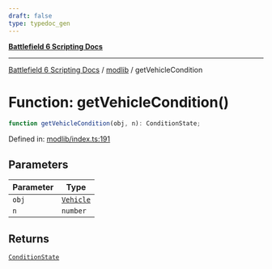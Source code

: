 ```yaml
---
draft: false
type: typedoc_gen
---
```


[**Battlefield 6 Scripting Docs**](../../_index.md)

***

[Battlefield 6 Scripting Docs](../../_index.md) / [modlib](../_index.md) / getVehicleCondition

# Function: getVehicleCondition()

```ts
function getVehicleCondition(obj, n): ConditionState;
```

Defined in: [modlib/index.ts:191](https://github.com/battlefield-portal-community/portal-docs/blob/ff09b2690670f74de7e97198022e5a97ff1161ff/generators/santiago/modlib/index.ts#L191)

## Parameters

| Parameter | Type |
| ------ | ------ |
| `obj` | [`Vehicle`](../../mod/mod/Vehicle/_index.md) |
| `n` | `number` |

## Returns

[`ConditionState`](../ConditionState/_index.md)
